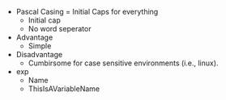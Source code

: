 * Pascal Casing = Initial Caps for everything
  * Initial cap
  * No word seperator
* Advantage
  * Simple
* Disadvantage
  * Cumbirsome for case sensitive environments (i.e., linux).
* exp
  * Name
  * ThisIsAVariableName
